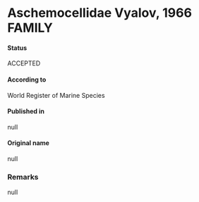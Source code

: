 Aschemocellidae Vyalov, 1966 FAMILY
=======

#### Status
ACCEPTED

#### According to
World Register of Marine Species

#### Published in
null

#### Original name
null

### Remarks
null
